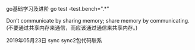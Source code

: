 go基础学习及进阶
go test -test.bench=".*"

Don’t communicate by sharing memory; share memory by communicating. (不要通过共享内存来通信，而应该通过通信来共享内存。)

2019年05月23日
sync sync2包代码联系